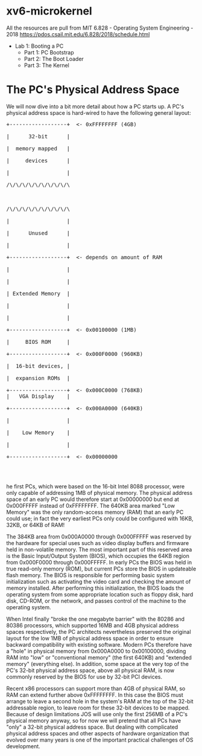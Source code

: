 # xv6-microkernel
All the resources are pull from MIT 6.828 - Operating System Engineering - 2018 
https://pdos.csail.mit.edu/6.828/2018/schedule.html
* Lab 1: Booting a PC
  * Part 1: PC Bootstrap
  * Part 2: The Boot Loader
  * Part 3: The Kernel




# The PC's Physical Address Space
We will now dive into a bit more detail about how a PC starts up.
A PC's physical address space is hard-wired to have the following general layout:<br /> 
<pre>
+------------------+  <- 0xFFFFFFFF (4GB) <br /> 
|      32-bit      |<br /> 
|  memory mapped   |<br /> 
|     devices      |<br /> 
|                  |<br /> 
/\/\/\/\/\/\/\/\/\/\<br /> 
<br /> 
/\/\/\/\/\/\/\/\/\/\<br /> 
|                  |<br /> 
|      Unused      |<br /> 
|                  |<br /> 
+------------------+  <- depends on amount of RAM <br /> 
|                  |<br /> 
|                  |<br /> 
| Extended Memory  |<br /> 
|                  |<br /> 
|                  |<br /> 
+------------------+  <- 0x00100000 (1MB)<br /> 
|     BIOS ROM     |<br /> 
+------------------+  <- 0x000F0000 (960KB)<br /> 
|  16-bit devices, |<br /> 
|  expansion ROMs  |<br /> 
+------------------+  <- 0x000C0000 (768KB)
|   VGA Display    |<br /> 
+------------------+  <- 0x000A0000 (640KB)<br /> 
|                  |<br /> 
|    Low Memory    |<br /> 
|                  |<br /> 
+------------------+  <- 0x00000000<br /> 
<br />  
</pre>
he first PCs, which were based on the 16-bit Intel 8088 processor, were only capable of addressing 1MB of physical memory. The physical address space of an early PC would therefore start at 0x00000000 but end at 0x000FFFFF instead of 0xFFFFFFFF. The 640KB area marked "Low Memory" was the only random-access memory (RAM) that an early PC could use; in fact the very earliest PCs only could be configured with 16KB, 32KB, or 64KB of RAM!

The 384KB area from 0x000A0000 through 0x000FFFFF was reserved by the hardware for special uses such as video display buffers and firmware held in non-volatile memory. The most important part of this reserved area is the Basic Input/Output System (BIOS), which occupies the 64KB region from 0x000F0000 through 0x000FFFFF. In early PCs the BIOS was held in true read-only memory (ROM), but current PCs store the BIOS in updateable flash memory. The BIOS is responsible for performing basic system initialization such as activating the video card and checking the amount of memory installed. After performing this initialization, the BIOS loads the operating system from some appropriate location such as floppy disk, hard disk, CD-ROM, or the network, and passes control of the machine to the operating system.

When Intel finally "broke the one megabyte barrier" with the 80286 and 80386 processors, which supported 16MB and 4GB physical address spaces respectively, the PC architects nevertheless preserved the original layout for the low 1MB of physical address space in order to ensure backward compatibility with existing software. Modern PCs therefore have a "hole" in physical memory from 0x000A0000 to 0x00100000, dividing RAM into "low" or "conventional memory" (the first 640KB) and "extended memory" (everything else). In addition, some space at the very top of the PC's 32-bit physical address space, above all physical RAM, is now commonly reserved by the BIOS for use by 32-bit PCI devices.

Recent x86 processors can support more than 4GB of physical RAM, so RAM can extend further above 0xFFFFFFFF. In this case the BIOS must arrange to leave a second hole in the system's RAM at the top of the 32-bit addressable region, to leave room for these 32-bit devices to be mapped. Because of design limitations JOS will use only the first 256MB of a PC's physical memory anyway, so for now we will pretend that all PCs have "only" a 32-bit physical address space. But dealing with complicated physical address spaces and other aspects of hardware organization that evolved over many years is one of the important practical challenges of OS development.
